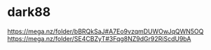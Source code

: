 # dark88
https://mega.nz/folder/bBRQkSaJ#A7Eo9vzqmDUWOwJqQWN5OQ
https://mega.nz/folder/SE4CBZyT#3Fqg8NZ9dGr92RiScdU9bA
